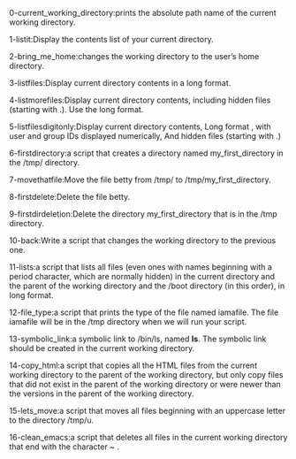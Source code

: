 0-current_working_directory:prints the absolute path name of the current working directory.

1-listit:Display the contents list of your current directory.

2-bring_me_home:changes the working directory to the user’s home directory.

3-listfiles:Display current directory contents in a long format.

4-listmorefiles:Display current directory contents, including hidden files (starting with .). Use the long format.

5-listfilesdigitonly:Display current directory contents, Long format
, with user and group IDs displayed numerically, And hidden files (starting with .)

6-firstdirectory:a script that creates a directory named my_first_directory in the /tmp/ directory.

7-movethatfile:Move the file betty from /tmp/ to /tmp/my_first_directory.

8-firstdelete:Delete the file betty.

9-firstdirdeletion:Delete the directory my_first_directory that is in the /tmp directory.

10-back:Write a script that changes the working directory to the previous one.

11-lists:a script that lists all files (even ones with names beginning with a period character, which are normally hidden) in the current directory and the parent of the working directory and the /boot directory (in this order), in long format.

12-file_type:a script that prints the type of the file named iamafile. The file iamafile will be in the /tmp directory when we will run your script.

13-symbolic_link:a symbolic link to /bin/ls, named __ls__. The symbolic link should be created in the current working directory.

14-copy_html:a script that copies all the HTML files from the current working directory to the parent of the working directory, but only copy files that did not exist in the parent of the working directory or were newer than the versions in the parent of the working directory.

15-lets_move:a script that moves all files beginning with an uppercase letter to the directory /tmp/u.

16-clean_emacs:a script that deletes all files in the current working directory that end with the character ~ .
